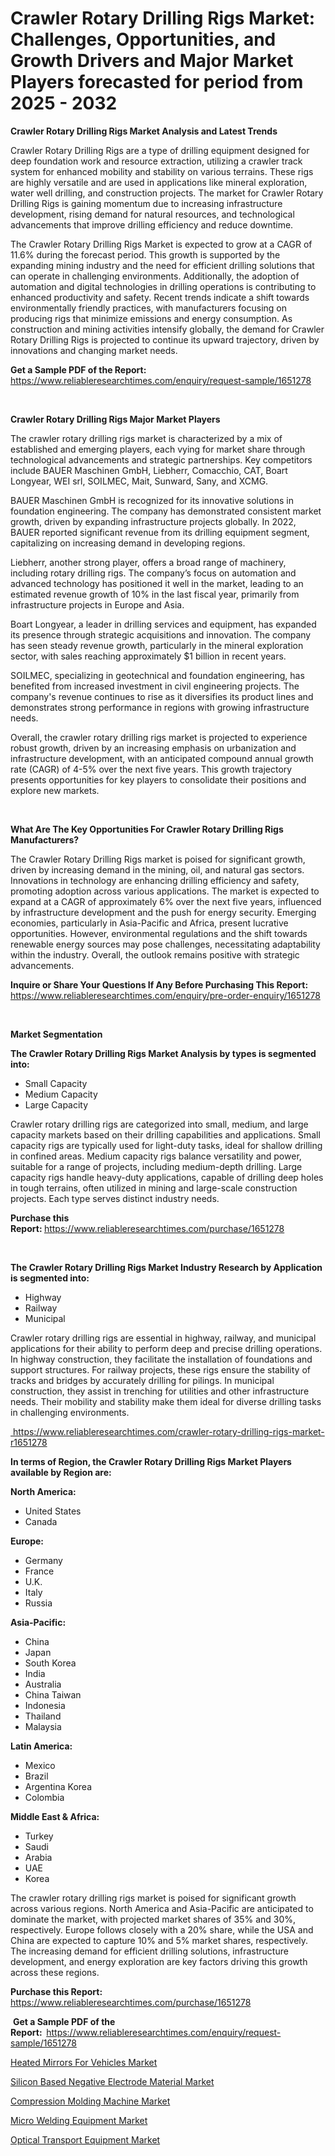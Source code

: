 <p><h1>Crawler Rotary Drilling Rigs Market: Challenges, Opportunities, and Growth Drivers and Major Market Players forecasted for period from 2025 - 2032</h1></p><p><strong>Crawler Rotary Drilling Rigs Market Analysis and Latest Trends</strong></p>
<p><p>Crawler Rotary Drilling Rigs are a type of drilling equipment designed for deep foundation work and resource extraction, utilizing a crawler track system for enhanced mobility and stability on various terrains. These rigs are highly versatile and are used in applications like mineral exploration, water well drilling, and construction projects. The market for Crawler Rotary Drilling Rigs is gaining momentum due to increasing infrastructure development, rising demand for natural resources, and technological advancements that improve drilling efficiency and reduce downtime.</p><p>The Crawler Rotary Drilling Rigs Market is expected to grow at a CAGR of 11.6% during the forecast period. This growth is supported by the expanding mining industry and the need for efficient drilling solutions that can operate in challenging environments. Additionally, the adoption of automation and digital technologies in drilling operations is contributing to enhanced productivity and safety. Recent trends indicate a shift towards environmentally friendly practices, with manufacturers focusing on producing rigs that minimize emissions and energy consumption. As construction and mining activities intensify globally, the demand for Crawler Rotary Drilling Rigs is projected to continue its upward trajectory, driven by innovations and changing market needs.</p></p>
<p><strong>Get a Sample PDF of the Report:&nbsp;</strong> <a href="https://www.reliableresearchtimes.com/enquiry/request-sample/1651278?utm_campaign=2263&utm_medium=2&utm_source=Github&utm_content=ia&utm_term=23032025&utm_id=crawler-rotary-drilling-rigs">https://www.reliableresearchtimes.com/enquiry/request-sample/1651278</a></p>
<p>&nbsp;</p>
<p><strong>Crawler Rotary Drilling Rigs Major Market Players</strong></p>
<p><p>The crawler rotary drilling rigs market is characterized by a mix of established and emerging players, each vying for market share through technological advancements and strategic partnerships. Key competitors include BAUER Maschinen GmbH, Liebherr, Comacchio, CAT, Boart Longyear, WEI srl, SOILMEC, Mait, Sunward, Sany, and XCMG.</p><p>BAUER Maschinen GmbH is recognized for its innovative solutions in foundation engineering. The company has demonstrated consistent market growth, driven by expanding infrastructure projects globally. In 2022, BAUER reported significant revenue from its drilling equipment segment, capitalizing on increasing demand in developing regions.</p><p>Liebherr, another strong player, offers a broad range of machinery, including rotary drilling rigs. The company’s focus on automation and advanced technology has positioned it well in the market, leading to an estimated revenue growth of 10% in the last fiscal year, primarily from infrastructure projects in Europe and Asia.</p><p>Boart Longyear, a leader in drilling services and equipment, has expanded its presence through strategic acquisitions and innovation. The company has seen steady revenue growth, particularly in the mineral exploration sector, with sales reaching approximately $1 billion in recent years.</p><p>SOILMEC, specializing in geotechnical and foundation engineering, has benefited from increased investment in civil engineering projects. The company's revenue continues to rise as it diversifies its product lines and demonstrates strong performance in regions with growing infrastructure needs.</p><p>Overall, the crawler rotary drilling rigs market is projected to experience robust growth, driven by an increasing emphasis on urbanization and infrastructure development, with an anticipated compound annual growth rate (CAGR) of 4-5% over the next five years. This growth trajectory presents opportunities for key players to consolidate their positions and explore new markets.</p></p>
<p>&nbsp;</p>
<p><strong>What Are The Key Opportunities For Crawler Rotary Drilling Rigs Manufacturers?</strong></p>
<p><p>The Crawler Rotary Drilling Rigs market is poised for significant growth, driven by increasing demand in the mining, oil, and natural gas sectors. Innovations in technology are enhancing drilling efficiency and safety, promoting adoption across various applications. The market is expected to expand at a CAGR of approximately 6% over the next five years, influenced by infrastructure development and the push for energy security. Emerging economies, particularly in Asia-Pacific and Africa, present lucrative opportunities. However, environmental regulations and the shift towards renewable energy sources may pose challenges, necessitating adaptability within the industry. Overall, the outlook remains positive with strategic advancements.</p></p>
<p><strong>Inquire or Share Your Questions If Any Before Purchasing This Report:</strong> <a href="https://www.reliableresearchtimes.com/enquiry/pre-order-enquiry/1651278?utm_campaign=2263&utm_medium=2&utm_source=Github&utm_content=ia&utm_term=23032025&utm_id=crawler-rotary-drilling-rigs">https://www.reliableresearchtimes.com/enquiry/pre-order-enquiry/1651278</a></p>
<p>&nbsp;</p>
<p><strong>Market Segmentation</strong></p>
<p><strong>The Crawler Rotary Drilling Rigs Market Analysis by types is segmented into:</strong></p>
<p><ul><li>Small Capacity</li><li>Medium Capacity</li><li>Large Capacity</li></ul></p>
<p><p>Crawler rotary drilling rigs are categorized into small, medium, and large capacity markets based on their drilling capabilities and applications. Small capacity rigs are typically used for light-duty tasks, ideal for shallow drilling in confined areas. Medium capacity rigs balance versatility and power, suitable for a range of projects, including medium-depth drilling. Large capacity rigs handle heavy-duty applications, capable of drilling deep holes in tough terrains, often utilized in mining and large-scale construction projects. Each type serves distinct industry needs.</p></p>
<p><strong>Purchase this Report:&nbsp;</strong><a href="https://www.reliableresearchtimes.com/purchase/1651278?utm_campaign=2263&utm_medium=2&utm_source=Github&utm_content=ia&utm_term=23032025&utm_id=crawler-rotary-drilling-rigs">https://www.reliableresearchtimes.com/purchase/1651278</a></p>
<p>&nbsp;</p>
<p><strong>The Crawler Rotary Drilling Rigs Market Industry Research by Application is segmented into:</strong></p>
<p><ul><li>Highway</li><li>Railway</li><li>Municipal</li></ul></p>
<p><p>Crawler rotary drilling rigs are essential in highway, railway, and municipal applications for their ability to perform deep and precise drilling operations. In highway construction, they facilitate the installation of foundations and support structures. For railway projects, these rigs ensure the stability of tracks and bridges by accurately drilling for pilings. In municipal construction, they assist in trenching for utilities and other infrastructure needs. Their mobility and stability make them ideal for diverse drilling tasks in challenging environments.</p></p>
<p><a href="https://www.reliableresearchtimes.com/crawler-rotary-drilling-rigs-market-r1651278?utm_campaign=2263&utm_medium=2&utm_source=Github&utm_content=ia&utm_term=23032025&utm_id=crawler-rotary-drilling-rigs">&nbsp;https://www.reliableresearchtimes.com/crawler-rotary-drilling-rigs-market-r1651278</a></p>
<p><strong>In terms of Region, the Crawler Rotary Drilling Rigs Market Players available by Region are:</strong></p>
<p>
    <p> <strong> North America: </strong>
        <ul>
            <li>United States</li>
            <li>Canada</li>
        </ul>
        </p> 
    <p> <strong> Europe: </strong>
        <ul>
            <li>Germany</li>
            <li>France</li>
            <li>U.K.</li>
            <li>Italy</li>
            <li>Russia</li>
        </ul>
        </p> 
    <p> <strong> Asia-Pacific: </strong>
        <ul>
            <li>China</li>
            <li>Japan</li>
            <li>South Korea</li>
            <li>India</li>
            <li>Australia</li>
            <li>China Taiwan</li>
            <li>Indonesia</li>
            <li>Thailand</li>
            <li>Malaysia</li>
        </ul>
        </p> 
    <p> <strong> Latin America: </strong>
        <ul>
            <li>Mexico</li>
            <li>Brazil</li>
            <li>Argentina Korea</li>
            <li>Colombia</li>
        </ul>
        </p> 
    <p> <strong> Middle East & Africa: </strong>
        <ul>
            <li>Turkey</li>
            <li>Saudi</li>
            <li>Arabia</li>
            <li>UAE</li>
            <li>Korea</li>
        </ul>
    </p>
    </p>
<p><p>The crawler rotary drilling rigs market is poised for significant growth across various regions. North America and Asia-Pacific are anticipated to dominate the market, with projected market shares of 35% and 30%, respectively. Europe follows closely with a 20% share, while the USA and China are expected to capture 10% and 5% market shares, respectively. The increasing demand for efficient drilling solutions, infrastructure development, and energy exploration are key factors driving this growth across these regions.</p></p>
<p><strong>Purchase this Report: </strong><a href="https://www.reliableresearchtimes.com/purchase/1651278?utm_campaign=2263&utm_medium=2&utm_source=Github&utm_content=ia&utm_term=23032025&utm_id=crawler-rotary-drilling-rigs">https://www.reliableresearchtimes.com/purchase/1651278</a></p>
<p>&nbsp;<strong>Get a Sample PDF of the Report:&nbsp;&nbsp;</strong><a href="https://www.reliableresearchtimes.com/enquiry/request-sample/1651278?utm_campaign=2263&utm_medium=2&utm_source=Github&utm_content=ia&utm_term=23032025&utm_id=crawler-rotary-drilling-rigs">https://www.reliableresearchtimes.com/enquiry/request-sample/1651278</a></p>
<p><strong></strong></p>
<p><p><a href="https://github.com/moroesarta/Market-Research-Report-List-1/blob/main/heated-mirrors-for-vehicles-market.md?utm_campaign=2263&utm_medium=2&utm_source=Github&utm_content=ia&utm_term=23032025&utm_id=crawler-rotary-drilling-rigs">Heated Mirrors For Vehicles Market</a></p><p><a href="https://github.com/sadaandilou/Market-Research-Report-List-1/blob/main/silicon-based-negative-electrode-material-market.md?utm_campaign=2263&utm_medium=2&utm_source=Github&utm_content=ia&utm_term=23032025&utm_id=crawler-rotary-drilling-rigs">Silicon Based Negative Electrode Material Market</a></p><p><a href="https://www.linkedin.com/pulse/in-depth-compression-molding-machine-report-industry-analysis-cjwaf?utm_campaign=2263&utm_medium=2&utm_source=Github&utm_content=ia&utm_term=23032025&utm_id=crawler-rotary-drilling-rigs">Compression Molding Machine Market</a></p><p><a href="https://www.linkedin.com/pulse/study-global-micro-welding-equipment-market-emphasis-onthe-r5ywf?utm_campaign=2263&utm_medium=2&utm_source=Github&utm_content=ia&utm_term=23032025&utm_id=crawler-rotary-drilling-rigs">Micro Welding Equipment Market</a></p><p><a href="https://www.linkedin.com/pulse/optical-transport-equipment-market-assessment-predictive-h0ldf?utm_campaign=2263&utm_medium=2&utm_source=Github&utm_content=ia&utm_term=23032025&utm_id=crawler-rotary-drilling-rigs">Optical Transport Equipment Market</a></p></p>